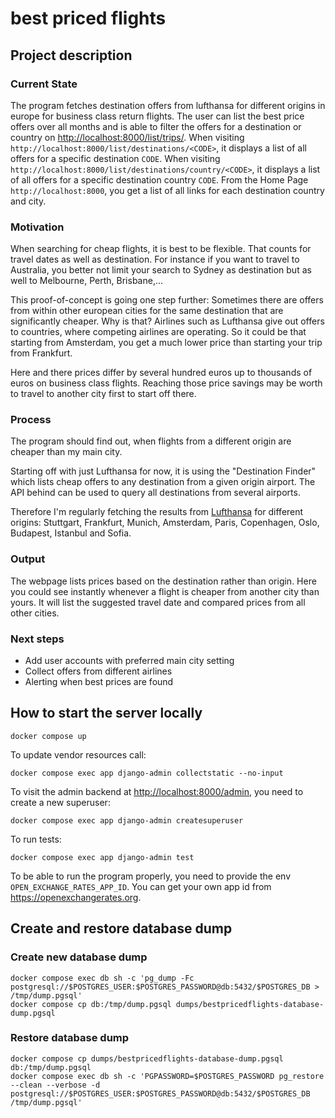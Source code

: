 # best priced flights

## Project description

### Current State

The program fetches destination offers from lufthansa for different origins in europe for business class return flights. 
The user can list the best price offers over all months and is able to filter the offers for a destination or country on <http://localhost:8000/list/trips/>.
When visiting `http://localhost:8000/list/destinations/<CODE>`, it displays a list of all offers for a specific destination `CODE`.
When visiting `http://localhost:8000/list/destinations/country/<CODE>`, it displays a list of all offers for a specific destination country `CODE`.
From the Home Page `http://localhost:8000`, you get a list of all links for each destination country and city.


### Motivation

When searching for cheap flights, it is best to be flexible. That counts for travel dates as well as destination.
For instance if you want to travel to Australia, you better not limit your search to Sydney as destination 
but as well to Melbourne, Perth, Brisbane,...

This proof-of-concept is going one step further:
Sometimes there are offers from within other european cities for the same destination that are significantly cheaper.
Why is that? Airlines such as Lufthansa give out offers to countries, where competing airlines are operating.
So it could be that starting from Amsterdam, you get a much lower price than starting your trip from Frankfurt.

Here and there prices differ by several hundred euros up to thousands of euros on business class flights.
Reaching those price savings may be worth to travel to another city first to start off there.

### Process
The program should find out, when flights from a different origin are cheaper than my main city.

Starting off with just Lufthansa for now, it is using the "Destination Finder" which lists cheap offers to any destination from a given origin airport. 
The API behind can be used to query all destinations from several airports.

Therefore I'm regularly fetching the results from [Lufthansa](https://www.lufthansa.com/de/de/fluege) for different origins:
Stuttgart, Frankfurt, Munich, Amsterdam, Paris, Copenhagen, Oslo, Budapest, Istanbul and Sofia.

### Output
The webpage lists prices based on the destination rather than origin.
Here you could see instantly whenever a flight is cheaper from another city than yours.
It will list the suggested travel date and compared prices from all other cities.

### Next steps
- Add user accounts with preferred main city setting
- Collect offers from different airlines
- Alerting when best prices are found

## How to start the server locally

```shell
docker compose up
```

To update vendor resources call:
```shell
docker compose exec app django-admin collectstatic --no-input
```

To visit the admin backend at <http://localhost:8000/admin>, you need to create a new superuser:
```shell
docker compose exec app django-admin createsuperuser
```

To run tests:
```shell
docker compose exec app django-admin test
```

To be able to run the program properly, you need to provide the env `OPEN_EXCHANGE_RATES_APP_ID`. 
You can get your own app id from <https://openexchangerates.org>.


## Create and restore database dump

### Create new database dump
```shell
docker compose exec db sh -c 'pg_dump -Fc postgresql://$POSTGRES_USER:$POSTGRES_PASSWORD@db:5432/$POSTGRES_DB > /tmp/dump.pgsql'
docker compose cp db:/tmp/dump.pgsql dumps/bestpricedflights-database-dump.pgsql
```

### Restore database dump
```shell
docker compose cp dumps/bestpricedflights-database-dump.pgsql db:/tmp/dump.pgsql
docker compose exec db sh -c 'PGPASSWORD=$POSTGRES_PASSWORD pg_restore --clean --verbose -d postgresql://$POSTGRES_USER:$POSTGRES_PASSWORD@db:5432/$POSTGRES_DB /tmp/dump.pgsql'
```
